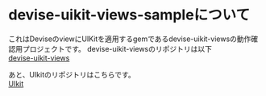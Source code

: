 # devise-uikit-views-sampleについて
これはDeviseのviewにUIKitを適用するgemであるdevise-uikit-viewsの動作確認用プロジェクトです。
devise-uikit-viewsのリポジトリは以下  
[devise-uikit-views](https://github.com/eskey-mo/devise-uikit-views)  

あと、UIkitのリポジトリはこちらです。  
[UIkit](https://github.com/uikit/uikit)  
